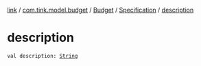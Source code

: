 [link](../../../index.md) / [com.tink.model.budget](../../index.md) / [Budget](../index.md) / [Specification](index.md) / [description](./description.md)

# description

`val description: `[`String`](https://kotlinlang.org/api/latest/jvm/stdlib/kotlin/-string/index.html)